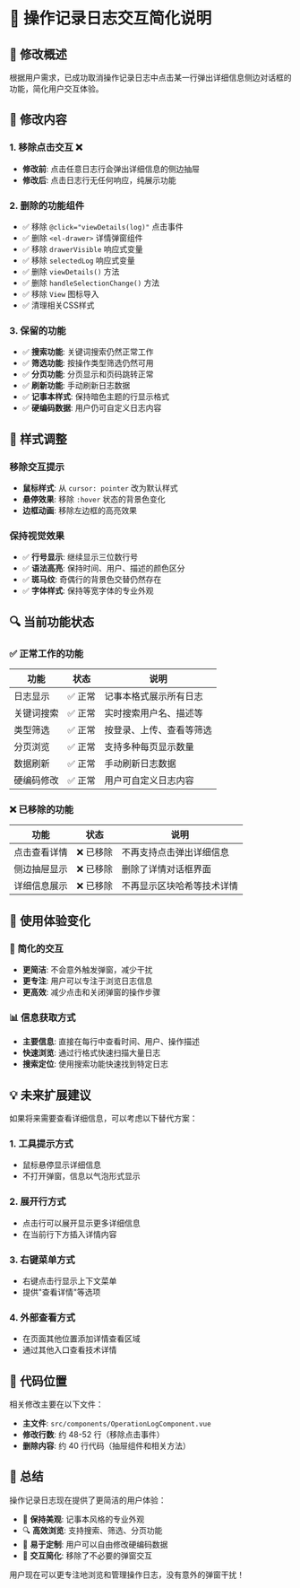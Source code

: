 # 🎯 操作记录日志交互简化说明

## 📝 修改概述
根据用户需求，已成功取消操作记录日志中点击某一行弹出详细信息侧边对话框的功能，简化用户交互体验。

## 🔄 修改内容

### 1. **移除点击交互** ❌
- **修改前**: 点击任意日志行会弹出详细信息的侧边抽屉
- **修改后**: 点击日志行无任何响应，纯展示功能

### 2. **删除的功能组件**
- ✅ 移除 `@click="viewDetails(log)"` 点击事件
- ✅ 删除 `<el-drawer>` 详情弹窗组件
- ✅ 移除 `drawerVisible` 响应式变量
- ✅ 移除 `selectedLog` 响应式变量
- ✅ 删除 `viewDetails()` 方法
- ✅ 删除 `handleSelectionChange()` 方法
- ✅ 移除 `View` 图标导入
- ✅ 清理相关CSS样式

### 3. **保留的功能**
- ✅ **搜索功能**: 关键词搜索仍然正常工作
- ✅ **筛选功能**: 按操作类型筛选仍然可用
- ✅ **分页功能**: 分页显示和页码跳转正常
- ✅ **刷新功能**: 手动刷新日志数据
- ✅ **记事本样式**: 保持暗色主题的行显示格式
- ✅ **硬编码数据**: 用户仍可自定义日志内容

## 🎨 样式调整

### 移除交互提示
- **鼠标样式**: 从 `cursor: pointer` 改为默认样式
- **悬停效果**: 移除 `:hover` 状态的背景色变化
- **边框动画**: 移除左边框的高亮效果

### 保持视觉效果
- ✅ **行号显示**: 继续显示三位数行号
- ✅ **语法高亮**: 保持时间、用户、描述的颜色区分
- ✅ **斑马纹**: 奇偶行的背景色交替仍然存在
- ✅ **字体样式**: 保持等宽字体的专业外观

## 🔍 当前功能状态

### ✅ 正常工作的功能
| 功能 | 状态 | 说明 |
|------|------|------|
| 日志显示 | ✅ 正常 | 记事本格式展示所有日志 |
| 关键词搜索 | ✅ 正常 | 实时搜索用户名、描述等 |
| 类型筛选 | ✅ 正常 | 按登录、上传、查看等筛选 |
| 分页浏览 | ✅ 正常 | 支持多种每页显示数量 |
| 数据刷新 | ✅ 正常 | 手动刷新日志数据 |
| 硬编码修改 | ✅ 正常 | 用户可自定义日志内容 |

### ❌ 已移除的功能
| 功能 | 状态 | 说明 |
|------|------|------|
| 点击查看详情 | ❌ 已移除 | 不再支持点击弹出详细信息 |
| 侧边抽屉显示 | ❌ 已移除 | 删除了详情对话框界面 |
| 详细信息展示 | ❌ 已移除 | 不再显示区块哈希等技术详情 |

## 🎯 使用体验变化

### 🚀 简化的交互
- **更简洁**: 不会意外触发弹窗，减少干扰
- **更专注**: 用户可以专注于浏览日志信息
- **更高效**: 减少点击和关闭弹窗的操作步骤

### 📊 信息获取方式
- **主要信息**: 直接在每行中查看时间、用户、操作描述
- **快速浏览**: 通过行格式快速扫描大量日志
- **搜索定位**: 使用搜索功能快速找到特定日志

## 💡 未来扩展建议

如果将来需要查看详细信息，可以考虑以下替代方案：

### 1. **工具提示方式**
- 鼠标悬停显示详细信息
- 不打开弹窗，信息以气泡形式显示

### 2. **展开行方式**
- 点击行可以展开显示更多详细信息
- 在当前行下方插入详情内容

### 3. **右键菜单方式**
- 右键点击行显示上下文菜单
- 提供"查看详情"等选项

### 4. **外部查看方式**
- 在页面其他位置添加详情查看区域
- 通过其他入口查看技术详情

## 📝 代码位置

相关修改主要在以下文件：
- **主文件**: `src/components/OperationLogComponent.vue`
- **修改行数**: 约 48-52 行（移除点击事件）
- **删除内容**: 约 40 行代码（抽屉组件和相关方法）

## 🎉 总结

操作记录日志现在提供了更简洁的用户体验：
- 🎨 **保持美观**: 记事本风格的专业外观
- 🔍 **高效浏览**: 支持搜索、筛选、分页功能
- 📝 **易于定制**: 用户可以自由修改硬编码数据
- 🚀 **交互简化**: 移除了不必要的弹窗交互

用户现在可以更专注地浏览和管理操作日志，没有意外的弹窗干扰！

